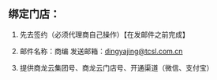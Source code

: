 ## 绑定门店：

1. 先去签约（必须代理商自己操作）【在发邮件之前完成】

2. 邮件名称：商编   发送邮箱：[dingyajing@tcsl.com.cn](mailto:dingyajing@tcsl.com.cn)

3. 提供商龙云集团号、商龙云门店号、开通渠道（微信、支付宝）